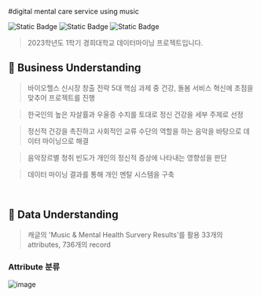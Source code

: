 #digital mental care service using music

![Static Badge](https://img.shields.io/badge/project-KHU-<color>)
![Static Badge](https://img.shields.io/badge/version-1.0.0-informational)
![Static Badge](https://img.shields.io/badge/python-3.9|3.10-lightblue)

> 2023학년도 1학기 경희대학교 데이터마이닝 프로젝트입니다.

## 🚀 Business Understanding

> 바이오헬스 신시장 창출 전략 5대 핵심 과제 중 건강, 돌봄 서비스 혁신에 초점을 맞추어 프로젝트를 진행

> 한국인의 높은 자살률과 우울증 수치를 토대로 정신 건강을 세부 주제로 선정

> 정신적 건강을 촉진하고 사회적인 교류 수단의 역할을 하는 음악을 바탕으로 데이터 마이닝으로 해결

> 음악장르별 청취 빈도가 개인의 정신적 증상에 나타내는 영향성을 판단

> 데이터 마이닝 결과를 통해 개인 멘탈 시스템을 구축

<br/>

## 📌 Data Understanding

> 캐글의 'Music & Mental Health Survery Results'를 활용
> 33개의 attributes, 736개의 record

### Attribute 분류
![image](https://github.com/cyberedjs/EDA_Data-Mining/assets/59081655/5360675f-7286-4673-837a-cf1f802c9ccb)
